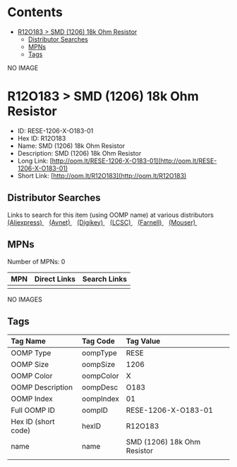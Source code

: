 



Contents
========

* [R12O183 > SMD (1206) 18k Ohm Resistor](#r12o183--smd-1206-18k-ohm-resistor)
	* [Distributor Searches](#distributor-searches)
	* [MPNs](#mpns)
	* [Tags](#tags)
  
NO IMAGE  
# R12O183 > SMD (1206) 18k Ohm Resistor

- ID: RESE-1206-X-O183-01
- Hex ID: R12O183
- Name: SMD (1206) 18k Ohm Resistor
- Description: SMD (1206) 18k Ohm Resistor
- Long Link: [http://oom.lt/RESE-1206-X-O183-01](http://oom.lt/RESE-1206-X-O183-01)
- Short Link: [http://oom.lt/R12O183](http://oom.lt/R12O183)

## Distributor Searches
  
Links to search for this item (using OOMP name) at various distributors  
[(Aliexpress) ](https://www.aliexpress.com/wholesale?SearchText=1117SMD+1206+18k+Ohm+Resistor)&nbsp;&nbsp;&nbsp;[(Avnet) ](https://www.avnet.com/shop/us/search/SMD+1206+18k+Ohm+Resistor)&nbsp;&nbsp;&nbsp;[(Digikey) ](https://www.digikey.co.uk/en/products/result?s=SMD+1206+18k+Ohm+Resistor)&nbsp;&nbsp;&nbsp;[(LCSC) ](https://www.lcsc.com/search?q=SMD+1206+18k+Ohm+Resistor)&nbsp;&nbsp;&nbsp;[(Farnell) ](https://uk.farnell.com/search?st=SMD+1206+18k+Ohm+Resistor)&nbsp;&nbsp;&nbsp;[(Mouser) ](https://www.mouser.com/c/?q=SMD+1206+18k+Ohm+Resistor)&nbsp;&nbsp;&nbsp;
## MPNs
  
Number of MPNs: 0  

|MPN|Direct Links|Search Links|
| :--- | :--- | :--- |
||||
  
NO IMAGES  
## Tags
  

|Tag Name|Tag Code|Tag Value|
| :--- | :--- | :--- |
|OOMP Type|oompType|RESE|
|OOMP Size|oompSize|1206|
|OOMP Color|oompColor|X|
|OOMP Description|oompDesc|O183|
|OOMP Index|oompIndex|01|
|Full OOMP ID|oompID|RESE-1206-X-O183-01|
|Hex ID (short code)|hexID|R12O183|
|name|name|SMD (1206) 18k Ohm Resistor|
||||
